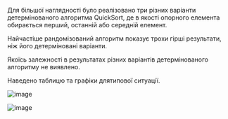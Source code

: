 Для більшої наглядності було реалізовано три різних варіанти детермінованого алгоритма QuickSort, де в якості опорного елемента обирається перший, останній або середній елемент.

Найчастіше рандомізований алгоритм показує трохи гірші результати, ніж його детерміновані варіанти.

Якоїсь залежності в результатах різних варіантів детермінованого алгоритму не виявлено.

Наведено таблицю та графіки длятипової ситуації.

![image](https://github.com/user-attachments/assets/02fd0f50-7539-4d27-ba2e-501b04ee212d)

![image](https://github.com/user-attachments/assets/c6c36538-f664-4d73-a11c-a874ffdb8ce2)
